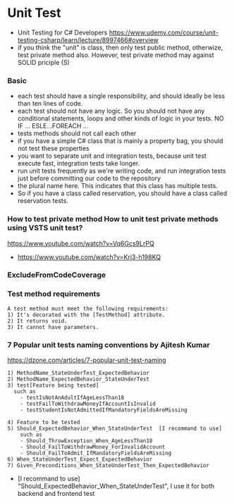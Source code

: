 # Unit Test
- Unit Testing for C# Developers https://www.udemy.com/course/unit-testing-csharp/learn/lecture/8997466#overview
- if you think the "unit" is class, then only test public method, otherwize, test private method also. However, test private method may against SOLID priciple (S)

### Basic
- each test should have a single responsibility, and should ideally be less than ten lines of code. 
- each test should not have any logic. So you should not have any conditional statements, loops and other kinds of logic in your tests. NO IF ... ESLE...FOREACH ...
- tests methods should not call each other
- if you have a simple C# class that is mainly a property bag, you should not test these properties
- you want to separate unit and integration tests, because unit test execute fast, integration tests take longer. 
- run unit tests frequently as we're writing code, and run integration tests just before committing our code to the repository 
- the plural name here. This indicates that this class has multiple tests. 
- So if you have a class called reservation, you should have a class called reservation tests.

### How to test private method How to unit test private methods using VSTS unit test?
https://www.youtube.com/watch?v=Vq6Gcs9LrPQ
- https://www.youtube.com/watch?v=Krj3-h198KQ
### ExcludeFromCodeCoverage

### Test method requirements
  ```
  A test method must meet the following requirements:
  1) It's decorated with the [TestMethod] attribute.
  2) It returns void.
  3) It cannot have parameters.
  ```
### 7 Popular unit tests naming conventions by Ajitesh Kumar
 https://dzone.com/articles/7-popular-unit-test-naming
  ```
  1) MethodName_StateUnderTest_ExpectedBehavior
  2) MethodName_ExpectedBehavior_StateUnderTest
  3) test[Feature being tested] 
    such as
      - testIsNotAnAdultIfAgeLessThan18
      - testFailToWithdrawMoneyIfAccountIsInvalid
      - testStudentIsNotAdmittedIfMandatoryFieldsAreMissing
   
  4) Feature to be tested
  5) Should_ExpectedBehavior_When_StateUnderTest  [I recommand to use]
      such as
      - Should_ThrowException_When_AgeLessThan18
      - Should_FailToWithdrawMoney_ForInvalidAccount
      - Should_FailToAdmit_IfMandatoryFieldsAreMissing
  6) When_StateUnderTest_Expect_ExpectedBehavior
  7) Given_Preconditions_When_StateUnderTest_Then_ExpectedBehavior
   ```
- [I recommand to use] "Should_ExpectedBehavior_When_StateUnderTest", I use it for both backend and frontend test
